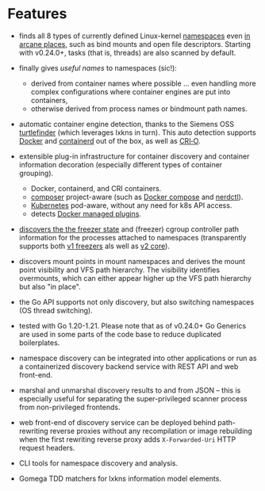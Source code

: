 # Features

- finds all 8 types of currently defined Linux-kernel
  [namespaces](https://man7.org/linux/man-pages/man7/namespaces.7.html) even [in
  arcane places](discovery), such as bind mounts and open file descriptors.
  Starting with v0.24.0+, tasks (that is, threads) are also scanned by default.

- finally gives _useful names_ to namespaces (sic!):
  - derived from container names where possible ... even handling more complex
    configurations where container engines are put into containers,
  - otherwise derived from process names or bindmount path names.

- automatic container engine detection, thanks to the Siemens OSS
  [turtlefinder](https://github.com/siemens/turtlefinder) (which leverages lxkns
  in turn). This auto detection supports [Docker](https://docker.com) and
  [containerd](https://containerd.io) out of the box, as well as
  [CRI‑O](https://cri-o.io).

- extensible plug-in infrastructure for container discovery and container
  information decoration (especially different types of container grouping).
  - Docker, containerd, and CRI containers.
  - [composer](https://github.com/compose-spec/compose-spec) project-aware (such
    as [Docker compose](https://github.com/docker/compose) and
    [nerdctl](https://github.com/containerd/nerdctl)).
  - [Kubernetes](https://kubernetes.io) pod-aware, without any need for k8s API
    access.
  - detects [Docker managed plugins](https://docs.docker.com/engine/extend/).

- [discovers the the freezer state](cgroup) and (freezer) cgroup controller path
  information for the processes attached to namespaces (transparently supports
  both [v1
  freezers](https://www.kernel.org/doc/html/latest/admin-guide/cgroup-v1/freezer-subsystem.html#cgroup-freezer)
  als well as [v2
  core](https://www.kernel.org/doc/html/latest/admin-guide/cgroup-v2.html#core-interface-files)).

- discovers mount points in mount namespaces and derives the mount point
  visibility and VFS path hierarchy. The visibility identifies overmounts, which
  can either appear higher up the VFS path hierarchy but also "in place".

- the Go API supports not only discovery, but also switching namespaces (OS
  thread switching).

- tested with Go 1.20-1.21. Please note that as of v0.24.0+ Go Generics are used
  in some parts of the code base to reduce duplicated boilerplates.

- namespace discovery can be integrated into other applications or run as a
  containerized discovery backend service with REST API and web front-end.

- marshal and unmarshal discovery results to and from JSON – this is especially
  useful for separating the super-privileged scanner process from non-privileged
  frontends.

- web front-end of discovery service can be deployed behind path-rewriting
  reverse proxies without any recompilation or image rebuilding when the first
  rewriting reverse proxy adds `X-Forwarded-Uri` HTTP request headers.

- CLI tools for namespace discovery and analysis.

- Gomega TDD matchers for lxkns information model elements.
